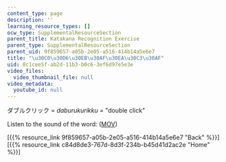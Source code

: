 ```yaml
---
content_type: page
description: ''
learning_resource_types: []
ocw_type: SupplementalResourceSection
parent_title: Katakana Recognition Exercise
parent_type: SupplementalResourceSection
parent_uid: 9f859657-a05b-2e05-a516-414b14a5e6e7
title: "\u30C0\u30D6\u30EB\u30AF\u30EA\u30C3\u30AF"
uid: 8c1cee5f-ab2d-11b3-b0c6-3ef6d97e5e3e
video_files:
  video_thumbnail_file: null
video_metadata:
  youtube_id: null
---
```


ダブルクリック = _daburukurikku_ = "double click"

Listen to the sound of the word: ([MOV](http://www.archive.org/download/MITRES21F.01S10_KATAKANA_EXERCISES/word7.mov))

  
\[{{% resource_link 9f859657-a05b-2e05-a516-414b14a5e6e7 "Back" %}}\]  
\[{{% resource_link c84d8de3-767d-8d3f-234b-b45d41d2ac2e "Home" %}}\]